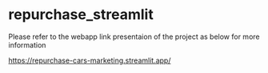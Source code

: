 # repurchase_streamlit

Please refer to the webapp link presentaion of the project as below for more information

https://repurchase-cars-marketing.streamlit.app/


   
